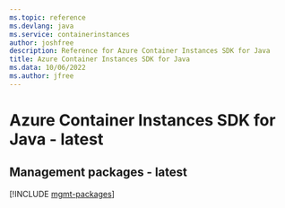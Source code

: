 ```yaml
---
ms.topic: reference
ms.devlang: java
ms.service: containerinstances
author: joshfree
description: Reference for Azure Container Instances SDK for Java
title: Azure Container Instances SDK for Java
ms.data: 10/06/2022
ms.author: jfree
---
```

# Azure Container Instances SDK for Java - latest

## Management packages - latest
[!INCLUDE [mgmt-packages](container-instances-mgmt-index.md)]